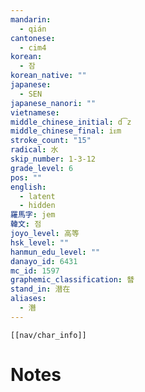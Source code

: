 ```yaml
---
mandarin:
  - qián
cantonese:
  - cim4
korean:
  - 잠
korean_native: ""
japanese:
  - SEN
japanese_nanori: ""
vietnamese:
middle_chinese_initial: d͡z
middle_chinese_final: iᴇm
stroke_count: "15"
radical: 水
skip_number: 1-3-12
grade_level: 6
pos: ""
english:
  - latent
  - hidden
羅馬字: jem
韓文: 점
joyo_level: 高等
hsk_level: ""
hanmun_edu_level: ""
danayo_id: 6431
mc_id: 1597
graphemic_classification: 朁
stand_in: 潜在
aliases:
  - 潛
---
```

```meta-bind-embed
[[nav/char_info]]
```

# Notes
